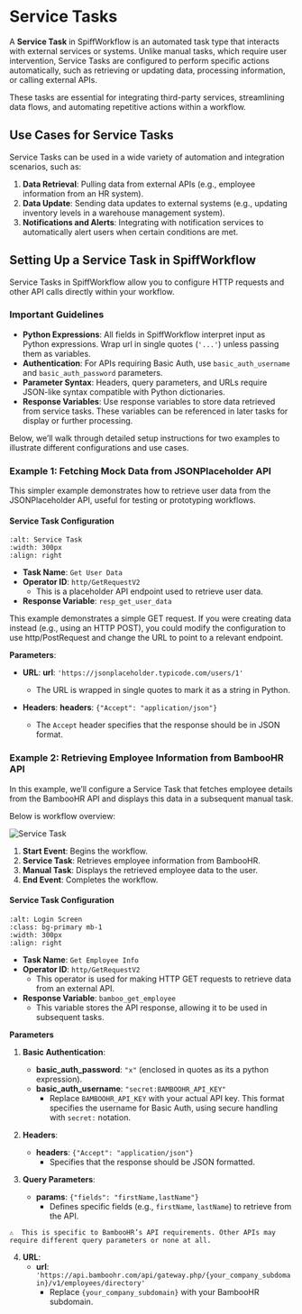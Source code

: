 # Service Tasks

A **Service Task** in SpiffWorkflow is an automated task type that interacts with external services or systems. Unlike manual tasks, which require user intervention, Service Tasks are configured to perform specific actions automatically, such as retrieving or updating data, processing information, or calling external APIs. 

These tasks are essential for integrating third-party services, streamlining data flows, and automating repetitive actions within a workflow.

## Use Cases for Service Tasks

Service Tasks can be used in a wide variety of automation and integration scenarios, such as:

1. **Data Retrieval**: Pulling data from external APIs (e.g., employee information from an HR system).
2. **Data Update**: Sending data updates to external systems (e.g., updating inventory levels in a warehouse management system).
3. **Notifications and Alerts**: Integrating with notification services to automatically alert users when certain conditions are met.

## Setting Up a Service Task in SpiffWorkflow

Service Tasks in SpiffWorkflow allow you to configure HTTP requests and other API calls directly within your workflow. 

### Important Guidelines

- **Python Expressions**: All fields in SpiffWorkflow interpret input as Python expressions. Wrap url in single quotes (`'...'`) unless passing them as variables.
- **Authentication**: For APIs requiring Basic Auth, use `basic_auth_username` and `basic_auth_password` parameters.
- **Parameter Syntax**: Headers, query parameters, and URLs require JSON-like syntax compatible with Python dictionaries.
- **Response Variables**: Use response variables to store data retrieved from service tasks. These variables can be referenced in later tasks for display or further processing.

Below, we’ll walk through detailed setup instructions for two examples to illustrate different configurations and use cases.

### Example 1: Fetching Mock Data from JSONPlaceholder API

This simpler example demonstrates how to retrieve user data from the JSONPlaceholder API, useful for testing or prototyping workflows.

#### Service Task Configuration
  ```{image} /images/service_task_doc3.png
:alt: Service Task
:width: 300px
:align: right
```
- **Task Name**: `Get User Data`
- **Operator ID**: `http/GetRequestV2`
  - This is a placeholder API endpoint used to retrieve user data.
- **Response Variable**: `resp_get_user_data`

This example demonstrates a simple GET request. If you were creating data instead (e.g., using an HTTP POST), you could modify the configuration to use http/PostRequest and change the URL to point to a relevant endpoint.

**Parameters**:

- **URL**:
**url**: `'https://jsonplaceholder.typicode.com/users/1'`
    - The URL is wrapped in single quotes to mark it as a string in Python.

- **Headers**:
**headers**: `{"Accept": "application/json"}`
    - The `Accept` header specifies that the response should be in JSON format.

### Example 2: Retrieving Employee Information from BambooHR API
In this example, we’ll configure a Service Task that fetches employee details from the BambooHR API and displays this data in a subsequent manual task. 

Below is workflow overview:

![Service Task](/images/service_task_doc1.png)

1. **Start Event**: Begins the workflow.
2. **Service Task**: Retrieves employee information from BambooHR.
3. **Manual Task**: Displays the retrieved employee data to the user.
4. **End Event**: Completes the workflow.

#### **Service Task Configuration**
  ```{image} /images/service_task_doc2.png
:alt: Login Screen
:class: bg-primary mb-1
:width: 300px
:align: right
```
- **Task Name**: `Get Employee Info` 
- **Operator ID**: `http/GetRequestV2`
  - This operator is used for making HTTP GET requests to retrieve data from an external API.
- **Response Variable**: `bamboo_get_employee`
  - This variable stores the API response, allowing it to be used in subsequent tasks.


**Parameters**
1. **Basic Authentication**: 
   - **basic_auth_password**: `"x"` (enclosed in quotes as its a python expression).
   - **basic_auth_username**: `"secret:BAMBOOHR_API_KEY"`
     - Replace `BAMBOOHR_API_KEY` with your actual API key. This format specifies the username for Basic Auth, using secure handling with `secret:` notation.

2. **Headers**:
   - **headers**: `{"Accept": "application/json"}`
     - Specifies that the response should be JSON formatted.

3. **Query Parameters**:
   - **params**: `{"fields": "firstName,lastName"}`
     - Defines specific fields (e.g., `firstName`, `lastName`) to retrieve from the API.

```{admonition} Note
⚠  This is specific to BambooHR’s API requirements. Other APIs may require different query parameters or none at all.
```
4. **URL**:
   - **url**: `'https://api.bamboohr.com/api/gateway.php/{your_company_subdomain}/v1/employees/directory'`
     - Replace `{your_company_subdomain}` with your BambooHR subdomain.

```{tags} how_to_guide, building_diagrams
```
